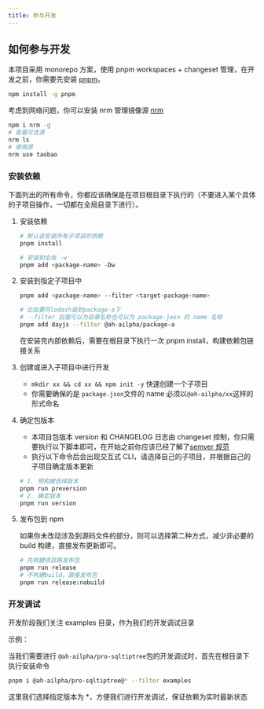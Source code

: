 ```yaml
---
title: 参与开发
---
```


## 如何参与开发

本项目采用 monorepo 方案，使用 pnpm workspaces + changeset 管理，在开发之前，你需要先安装 [pnpm](https://pnpm.io/installation)。

```sh
npm install -g pnpm
```

考虑到网络问题，你可以安装 nrm 管理镜像源 [nrm](https://www.npmjs.com/package/nrm)

```sh
npm i nrm -g
# 查看可选源
nrm ls
# 使用源
nrm use taobao
```

### 安装依赖

下面列出的所有命令，你都应该确保是在项目根目录下执行的（不要进入某个具体的子项目操作，一切都在全局目录下进行）。

1. 安装依赖

   ```sh
   # 默认会安装所有子项目的依赖
   pnpm install
   ```

   ```sh
   # 安装到全局 -w
   pnpm add <package-name> -Dw
   ```

2. 安装到指定子项目中

   ```sh
   pnpm add <package-name> --filter <target-package-name>

   # 比如要将lodash装到package-a下
   # --filter 后面可以为目录名称也可以为 package.josn 的 name 名称
   pnpm add dayjs --filter @ah-ailpha/package-a
   ```

   在安装完内部依赖后，需要在根目录下执行一次 pnpm install，构建依赖包链接关系

3. 创建或进入子项目中进行开发

   - `mkdir xx && cd xx && npm init -y` 快速创建一个子项目
   - 你需要确保的是 `package.json`文件的 name 必须以`@ah-ailpha/xx`这样的形式命名

4. 确定包版本

   - 本项目包版本 version 和 CHANGELOG 日志由 changeset 控制，你只需要执行以下脚本即可，在开始之前你应该已经了解了[semver 规范](https://semver.org/lang/zh-CN/spec/v2.0.0.html)
   - 执行以下命令后会出现交互式 CLI，请选择自己的子项目，并根据自己的子项目确定版本更新

   ```sh
   # 1. 预构建选择版本
   pnpm run preversion
   # 2. 确定版本
   pnpm run version
   ```

5. 发布包到 npm

   如果你未改动涉及到源码文件的部分，则可以选择第二种方式，减少非必要的 build 构建，直接发布更新即可。

   ```sh
   # 先构建项目再发布包
   pnpm run release
   # 不构建build，直接发布包
   pnpm run release:nobuild
   ```

### 开发调试

开发阶段我们关注 examples 目录，作为我们的开发调试目录

示例：

当我们需要进行 `@ah-ailpha/pro-sqltiptree`包的开发调试时，首先在根目录下执行安装命令

```sh
pnpm i @ah-ailpha/pro-sqltiptree@* --filter examples
```

这里我们选择指定版本为 \*，方便我们进行开发调试，保证依赖为实时最新状态
